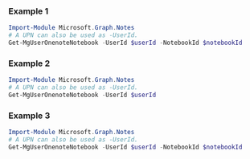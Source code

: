 ### Example 1
``` powershell
Import-Module Microsoft.Graph.Notes
# A UPN can also be used as -UserId.
Get-MgUserOnenoteNotebook -UserId $userId -NotebookId $notebookId
```
### Example 2
``` powershell
Import-Module Microsoft.Graph.Notes
# A UPN can also be used as -UserId.
Get-MgUserOnenoteNotebook -UserId $userId
```
### Example 3
``` powershell
Import-Module Microsoft.Graph.Notes
# A UPN can also be used as -UserId.
Get-MgUserOnenoteNotebook -UserId $userId -NotebookId $notebookId
```
